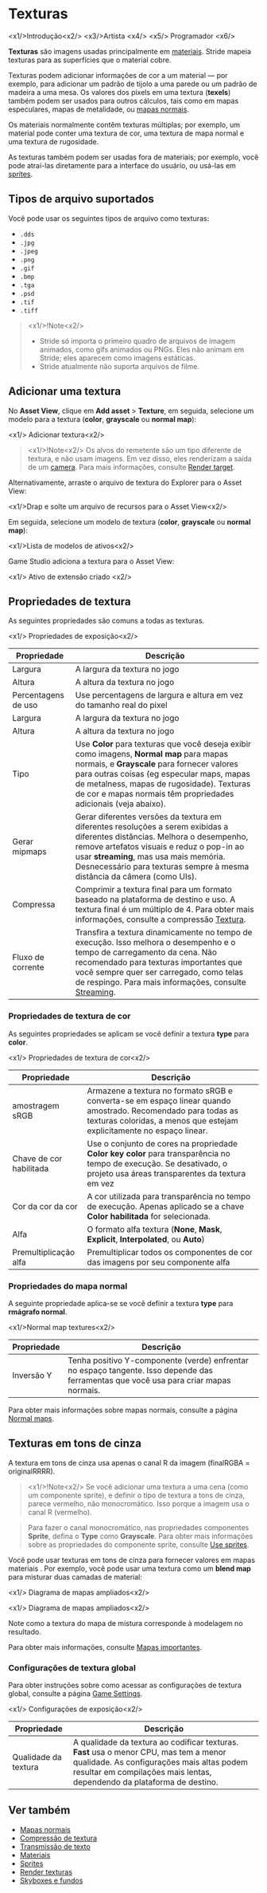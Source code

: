 # Texturas

<x1\/>Introdução<x2\/>
<x3\/>Artista <x4\/>
<x5\/> Programador <x6\/>

**Texturas** são imagens usadas principalmente em [materiais](../materials/index.md). Stride mapeia texturas para as superfícies que o material cobre.

Texturas podem adicionar informações de cor a um material — por exemplo, para adicionar um padrão de tijolo a uma parede ou um padrão de madeira a uma mesa. Os valores dos pixels em uma textura (**texels**) também podem ser usados para outros cálculos, tais como em mapas especulares, mapas de metalidade, ou [ mapas normais](normal-maps.md).

Os materiais normalmente contêm texturas múltiplas; por exemplo, um material pode conter uma textura de cor, uma textura de mapa normal e uma textura de rugosidade.

As texturas também podem ser usadas fora de materiais; por exemplo, você pode atraí-las diretamente para a interface do usuário, ou usá-las em [sprites](../../sprites/index.md).

## Tipos de arquivo suportados

Você pode usar os seguintes tipos de arquivo como texturas:

* `.dds`
* `.jpg`
* `.jpeg`
* `.png`
* `.gif`
* `.bmp`
* `.tga`
* `.psd`
* `.tif`
* `.tiff`

> <x1\/>!Note<x2\/>
> * Stride só importa o primeiro quadro de arquivos de imagem animados, como gifs animados ou PNGs. Eles não animam em Stride; eles aparecem como imagens estáticas.
> * Stride atualmente não suporta arquivos de filme.

## Adicionar uma textura

No **Asset View**, clique em **Add asset** > **Texture**, em seguida, selecione um modelo para a textura (**color**, **grayscale** ou **normal map**):

<x1\/> Adicionar textura<x2\/>

> <x1\/>!Note<x2\/>
> Os alvos do remetente são um tipo diferente de textura, e não usam imagens. Em vez disso, eles renderizam a saída de um [camera](../cameras/index.md). Para mais informações, consulte [Render target](../graphics-compositor/render-textures.md).

Alternativamente, arraste o arquivo de textura do Explorer para o Asset View:

<x1\/>Drap e solte um arquivo de recursos para o Asset View<x2\/>

Em seguida, selecione um modelo de textura (**color**, **grayscale** ou **normal map**):

<x1\/>Lista de modelos de ativos<x2\/>

Game Studio adiciona a textura para o Asset View:

<x1\/> Ativo de extensão criado <x2\/>

## Propriedades de textura

As seguintes propriedades são comuns a todas as texturas.

<x1\/> Propriedades de exposição<x2\/>

| Propriedade | Descrição |
|------------------|---------
| Largura | A largura da textura no jogo |
| Altura | A altura da textura no jogo |
| Percentagens de uso | Use percentagens de largura e altura em vez do tamanho real do pixel |
| Largura | A largura da textura no jogo |
| Altura | A altura da textura no jogo |
| Tipo | Use **Color** para texturas que você deseja exibir como imagens, **Normal map** para mapas normais, e **Grayscale** para fornecer valores para outras coisas (eg especular maps, mapas de metalness, mapas de rugosidade). Texturas de cor e mapas normais têm propriedades adicionais (veja abaixo). |
| Gerar mipmaps | Gerar diferentes versões da textura em diferentes resoluções a serem exibidas a diferentes distâncias. Melhora o desempenho, remove artefatos visuais e reduz o pop-in ao usar **streaming**, mas usa mais memória. Desnecessário para texturas sempre à mesma distância da câmera (como UIs). |
| Compressa | Comprimir a textura final para um formato baseado na plataforma de destino e uso. A textura final é um múltiplo de 4. Para obter mais informações, consulte a compressão [Textura](compression.md). |
| Fluxo de corrente | Transfira a textura dinamicamente no tempo de execução. Isso melhora o desempenho e o tempo de carregamento da cena. Não recomendado para texturas importantes que você sempre quer ser carregado, como telas de respingo. Para mais informações, consulte [Streaming](streaming.md). |

### Propriedades de textura de cor

As seguintes propriedades se aplicam se você definir a textura **type** para **color**.

<x1\/> Propriedades de textura de cor<x2\/>

| Propriedade | Descrição |
|----------|---------
| amostragem sRGB | Armazene a textura no formato sRGB e converta-se em espaço linear quando amostrado. Recomendado para todas as texturas coloridas, a menos que estejam explicitamente no espaço linear. |
| Chave de cor habilitada | Use o conjunto de cores na propriedade **Color key color** para transparência no tempo de execução. Se desativado, o projeto usa áreas transparentes da textura em vez |
| Cor da cor da cor | A cor utilizada para transparência no tempo de execução. Apenas aplicado se a chave **Color habilitada** for selecionada. |
| Alfa | O formato alfa textura (**None**, **Mask**, **Explicit**, **Interpolated**, ou **Auto**) |
| Premultiplicação alfa | Premultiplicar todos os componentes de cor das imagens por seu componente alfa |

### Propriedades do mapa normal

A seguinte propriedade aplica-se se você definir a textura **type** para **rmágrafo normal**.

<x1\/>Normal map textures<x2\/>

| Propriedade | Descrição |
|----------|---------
| Inversão Y | Tenha positivo Y-componente (verde) enfrentar no espaço tangente. Isso depende das ferramentas que você usa para criar mapas normais. |

Para obter mais informações sobre mapas normais, consulte a página [Normal maps](normal-maps.md).

## Texturas em tons de cinza

A textura em tons de cinza usa apenas o canal R da imagem (finalRGBA = originalRRRR).

> <x1\/>!Note<x2\/>
> Se você adicionar uma textura a uma cena (como um componente sprite), e definir o tipo de textura a tons de cinza, parece vermelho, não monocromático. Isso porque a imagem usa o canal R (vermelho).

> Para fazer o canal monocromático, nas propriedades componentes **Sprite**, defina o **Type** como **Grayscale**. Para obter mais informações sobre as propriedades do componente sprite, consulte [Use sprites](../../sprites/use-sprites.md).

Você pode usar texturas em tons de cinza para fornecer valores em mapas materiais [](../materials/material-maps.md). Por exemplo, você pode usar uma textura como um **blend map** para misturar duas camadas de material:

<x1\/> Diagrama de mapas ampliados<x2\/>

<x1\/> Diagrama de mapas ampliados<x2\/>

Note como a textura do mapa de mistura corresponde à modelagem no resultado.

Para obter mais informações, consulte [Mapas importantes](../materials/material-maps.md).

### Configurações de textura global

Para obter instruções sobre como acessar as configurações de textura global, consulte a página [Game Settings](../../game-studio/game-settings.md).

<x1\/> Configurações de exposição<x2\/>

| Propriedade | Descrição |
|-----------------|--------------
| Qualidade da textura | A qualidade da textura ao codificar texturas. **Fast** usa o menor CPU, mas tem a menor qualidade. As configurações mais altas podem resultar em compilações mais lentas, dependendo da plataforma de destino. |

## Ver também

* [Mapas normais](normal-maps.md)
* [Compressão de textura](compression.md)
* [Transmissão de texto](streaming.md)
* [Materiais](../materials/index.md)
* [Sprites](../../sprites/index.md)
* [Render texturas](../graphics-compositor/render-textures.md)
* [Skyboxes e fundos](skyboxes-and-backgrounds.md)